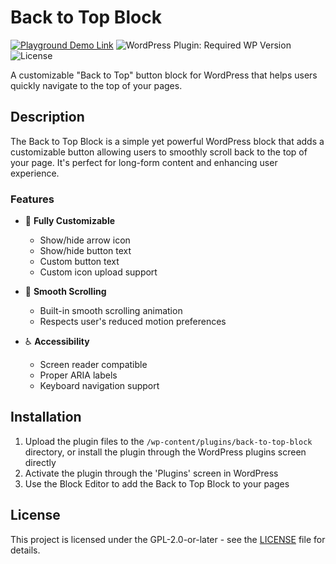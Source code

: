 # Back to Top Block

[![Playground Demo Link](https://img.shields.io/badge/Playground_Demo-v0.1.0-blue?logo=wordpress&logoColor=%23fff&labelColor=%233858e9&color=%233858e9)](https://playground.wordpress.net/?blueprint-url=https://raw.githubusercontent.com/philhoyt/Back-to-Top-Block/main/_playground/blueprint.json)
![WordPress Plugin: Required WP Version](https://img.shields.io/badge/WordPress-%3E%3D6.6-blue)
![License](https://img.shields.io/badge/license-GPL--2.0%2B-green)

A customizable "Back to Top" button block for WordPress that helps users quickly navigate to the top of your pages.

## Description

The Back to Top Block is a simple yet powerful WordPress block that adds a customizable button allowing users to smoothly scroll back to the top of your page. It's perfect for long-form content and enhancing user experience.

### Features

- 🎨 **Fully Customizable**
  - Show/hide arrow icon
  - Show/hide button text
  - Custom button text
  - Custom icon upload support

- 🔄 **Smooth Scrolling**
  - Built-in smooth scrolling animation
  - Respects user's reduced motion preferences

- ♿ **Accessibility**
  - Screen reader compatible
  - Proper ARIA labels
  - Keyboard navigation support

## Installation

1. Upload the plugin files to the `/wp-content/plugins/back-to-top-block` directory, or install the plugin through the WordPress plugins screen directly
2. Activate the plugin through the 'Plugins' screen in WordPress
3. Use the Block Editor to add the Back to Top Block to your pages

## License

This project is licensed under the GPL-2.0-or-later - see the [LICENSE](LICENSE) file for details.